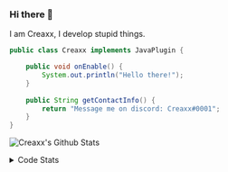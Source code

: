 ### Hi there 👋

I am Creaxx, I develop stupid things. 

```java
public class Creaxx implements JavaPlugin {

    public void onEnable() {
        System.out.println("Hello there!");
    }
    
    public String getContactInfo() {
        return "Message me on discord: Creaxx#0001";
    }
}
```
![Creaxx's Github Stats](https://github-readme-stats-creaxxogs-projects.vercel.app/api?username=CreaxxOG&show_icons=true&theme=dark&count_private=true)

<details>
  <summary>Code Stats</summary>

<!--START_SECTION:waka-->

```txt
Java              9 hrs 35 mins   ████████████████████▒░░░░   81.02 %
HTML              46 mins         █▓░░░░░░░░░░░░░░░░░░░░░░░   06.58 %
XML               44 mins         █▓░░░░░░░░░░░░░░░░░░░░░░░   06.33 %
YAML              19 mins         ▓░░░░░░░░░░░░░░░░░░░░░░░░   02.78 %
JavaScript        18 mins         ▓░░░░░░░░░░░░░░░░░░░░░░░░   02.57 %
```

<!--END_SECTION:waka-->
</details>
